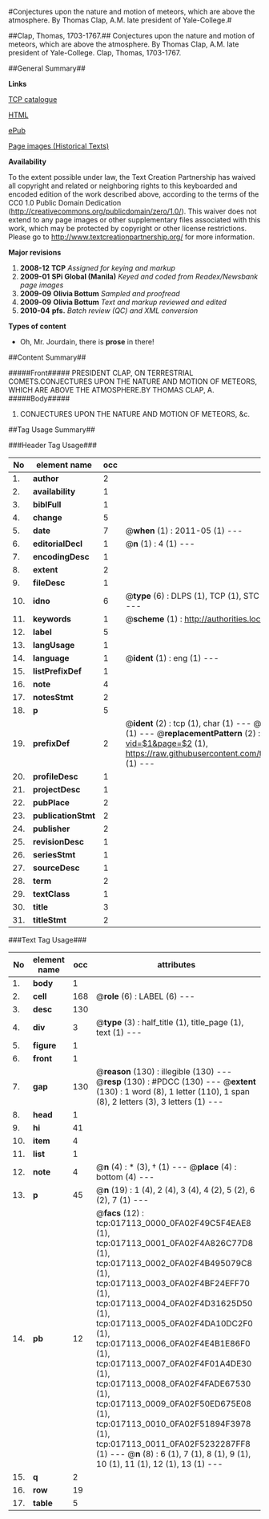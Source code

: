 #Conjectures upon the nature and motion of meteors, which are above the atmosphere. By Thomas Clap, A.M. late president of Yale-College.#

##Clap, Thomas, 1703-1767.##
Conjectures upon the nature and motion of meteors, which are above the atmosphere. By Thomas Clap, A.M. late president of Yale-College.
Clap, Thomas, 1703-1767.

##General Summary##

**Links**

[TCP catalogue](http://www.ota.ox.ac.uk/tcp.html)

[HTML](http://www.ota.ox.ac.uk/text/N13549.html)

[ePub](http://www.ota.ox.ac.uk/text/N13549.epub)

[Page images (Historical Texts)](https://data.historicaltexts.jisc.ac.uk/view?pubId=eebo-e&pageId=eebo-e--1)

**Availability**

To the extent possible under law, the Text Creation Partnership has waived all copyright and related or neighboring rights to this keyboarded and encoded edition of the work described above, according to the terms of the CC0 1.0 Public Domain Dedication (http://creativecommons.org/publicdomain/zero/1.0/). This waiver does not extend to any page images or other supplementary files associated with this work, which may be protected by copyright or other license restrictions. Please go to http://www.textcreationpartnership.org/ for more information.

**Major revisions**

1. __2008-12__ __TCP__ *Assigned for keying and markup*
1. __2009-01__ __SPi Global (Manila)__ *Keyed and coded from Readex/Newsbank page images*
1. __2009-09__ __Olivia Bottum__ *Sampled and proofread*
1. __2009-09__ __Olivia Bottum__ *Text and markup reviewed and edited*
1. __2010-04__ __pfs.__ *Batch review (QC) and XML conversion*

**Types of content**

  * Oh, Mr. Jourdain, there is **prose** in there!

##Content Summary##

#####Front#####
PRESIDENT CLAP, ON TERRESTRIAL COMETS.CONJECTURES UPON THE NATURE AND MOTION OF METEORS, WHICH ARE ABOVE THE ATMOSPHERE.BY THOMAS CLAP, A.
#####Body#####

1. CONJECTURES UPON THE NATURE AND MOTION OF METEORS, &c.

##Tag Usage Summary##

###Header Tag Usage###

|No|element name|occ|attributes|
|---|---|---|---|
|1.|__author__|2||
|2.|__availability__|1||
|3.|__biblFull__|1||
|4.|__change__|5||
|5.|__date__|7| @__when__ (1) : 2011-05 (1) --- |
|6.|__editorialDecl__|1| @__n__ (1) : 4 (1) --- |
|7.|__encodingDesc__|1||
|8.|__extent__|2||
|9.|__fileDesc__|1||
|10.|__idno__|6| @__type__ (6) : DLPS (1), TCP (1), STC (1), NOTIS (1), IMAGE-SET (1), EVANS-CITATION (1) --- |
|11.|__keywords__|1| @__scheme__ (1) : http://authorities.loc.gov/ (1) --- |
|12.|__label__|5||
|13.|__langUsage__|1||
|14.|__language__|1| @__ident__ (1) : eng (1) --- |
|15.|__listPrefixDef__|1||
|16.|__note__|4||
|17.|__notesStmt__|2||
|18.|__p__|5||
|19.|__prefixDef__|2| @__ident__ (2) : tcp (1), char (1) ---  @__matchPattern__ (2) : ([0-9\-]+):([0-9IVX]+) (1), (.+) (1) ---  @__replacementPattern__ (2) : http://eebo.chadwyck.com/downloadtiff?vid=$1&page=$2 (1), https://raw.githubusercontent.com/textcreationpartnership/Texts/master/tcpchars.xml#$1 (1) --- |
|20.|__profileDesc__|1||
|21.|__projectDesc__|1||
|22.|__pubPlace__|2||
|23.|__publicationStmt__|2||
|24.|__publisher__|2||
|25.|__revisionDesc__|1||
|26.|__seriesStmt__|1||
|27.|__sourceDesc__|1||
|28.|__term__|2||
|29.|__textClass__|1||
|30.|__title__|3||
|31.|__titleStmt__|2||


###Text Tag Usage###

|No|element name|occ|attributes|
|---|---|---|---|
|1.|__body__|1||
|2.|__cell__|168| @__role__ (6) : LABEL (6) --- |
|3.|__desc__|130||
|4.|__div__|3| @__type__ (3) : half_title (1), title_page (1), text (1) --- |
|5.|__figure__|1||
|6.|__front__|1||
|7.|__gap__|130| @__reason__ (130) : illegible (130) ---  @__resp__ (130) : #PDCC (130) ---  @__extent__ (130) : 1 word (8), 1 letter (110), 1 span (8), 2 letters (3), 3 letters (1) --- |
|8.|__head__|1||
|9.|__hi__|41||
|10.|__item__|4||
|11.|__list__|1||
|12.|__note__|4| @__n__ (4) : * (3), † (1) ---  @__place__ (4) : bottom (4) --- |
|13.|__p__|45| @__n__ (19) : 1 (4), 2 (4), 3 (4), 4 (2), 5 (2), 6 (2), 7 (1) --- |
|14.|__pb__|12| @__facs__ (12) : tcp:017113_0000_0FA02F49C5F4EAE8 (1), tcp:017113_0001_0FA02F4A826C77D8 (1), tcp:017113_0002_0FA02F4B495079C8 (1), tcp:017113_0003_0FA02F4BF24EFF70 (1), tcp:017113_0004_0FA02F4D31625D50 (1), tcp:017113_0005_0FA02F4DA10DC2F0 (1), tcp:017113_0006_0FA02F4E4B1E86F0 (1), tcp:017113_0007_0FA02F4F01A4DE30 (1), tcp:017113_0008_0FA02F4FADE67530 (1), tcp:017113_0009_0FA02F50ED675E08 (1), tcp:017113_0010_0FA02F51894F3978 (1), tcp:017113_0011_0FA02F5232287FF8 (1) ---  @__n__ (8) : 6 (1), 7 (1), 8 (1), 9 (1), 10 (1), 11 (1), 12 (1), 13 (1) --- |
|15.|__q__|2||
|16.|__row__|19||
|17.|__table__|5||
